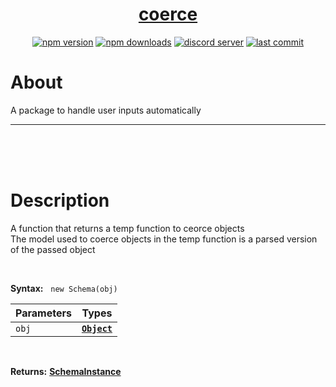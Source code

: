 <div id="top" align="center">

<h1><a href="https://github.com/ThePywon/coerce">coerce</a></h1>
 
[![npm version](https://img.shields.io/npm/v/@protagonists/coerce)](https://npmjs.com/package/@protagonists/coerce)
[![npm downloads](https://img.shields.io/npm/dt/@protagonists/coerce)](https://npmjs.com/package/@protagonists/coerce)
[![discord server](https://img.shields.io/discord/937758194736955443?logo=discord&logoColor=white)](https://discord.gg/cwhj3EgqGP)
[![last commit](https://img.shields.io/github/last-commit/ThePywon/coerce)](https://github.com/ThePywon/coerce)
 
</div>


# About

A package to handle user inputs automatically

---

<br/><br/><br/>


# Description

A function that returns a temp function to ceorce objects  
The model used to coerce objects in the temp function is a parsed version of the passed object

<br/>

**Syntax:** &nbsp; `new Schema(obj)`

|**Parameters**|**Types**|
|-|-|
|`obj`|[**`Object`**](https://javascript.info/object)|

<br/>

**Returns:** [**SchemaInstance**](https://github.com/ThePywon/coerce/blob/main/SchemaInstance.md)


